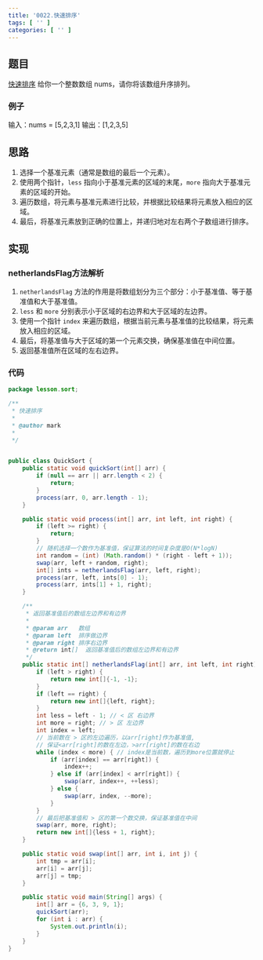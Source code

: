 ```yaml
---
title: '0022.快速排序'
tags: [ '' ]
categories: [ '' ]
---
```


## 题目

[快速排序](https://leetcode.cn/problems/sort-an-array/description/)
给你一个整数数组 nums，请你将该数组升序排列。

### 例子

输入：nums = [5,2,3,1]
输出：[1,2,3,5]

## 思路

1. 选择一个基准元素（通常是数组的最后一个元素）。
2. 使用两个指针，`less` 指向小于基准元素的区域的末尾，`more` 指向大于基准元素的区域的开始。
3. 遍历数组，将元素与基准元素进行比较，并根据比较结果将元素放入相应的区域。
4. 最后，将基准元素放到正确的位置上，并递归地对左右两个子数组进行排序。

## 实现

### netherlandsFlag方法解析

1. `netherlandsFlag` 方法的作用是将数组划分为三个部分：小于基准值、等于基准值和大于基准值。
2. `less` 和 `more` 分别表示小于区域的右边界和大于区域的左边界。
3. 使用一个指针 `index` 来遍历数组，根据当前元素与基准值的比较结果，将元素放入相应的区域。
4. 最后，将基准值与大于区域的第一个元素交换，确保基准值在中间位置。
5. 返回基准值所在区域的左右边界。

### 代码

```java
package lesson.sort;

/**
 * 快速排序
 *
 * @author mark
 *
 */


public class QuickSort {
    public static void quickSort(int[] arr) {
        if (null == arr || arr.length < 2) {
            return;
        }
        process(arr, 0, arr.length - 1);
    }

    public static void process(int[] arr, int left, int right) {
        if (left >= right) {
            return;
        }
        // 随机选择一个数作为基准值，保证算法的时间复杂度是O(N*logN)
        int random = (int) (Math.random() * (right - left + 1));
        swap(arr, left + random, right);
        int[] ints = netherlandsFlag(arr, left, right);
        process(arr, left, ints[0] - 1);
        process(arr, ints[1] + 1, right);
    }

    /**
     * 返回基准值后的数组左边界和有边界
     *
     * @param arr   数组
     * @param left  排序做边界
     * @param right 排序右边界
     * @return int[]  返回基准值后的数组左边界和有边界
     */
    public static int[] netherlandsFlag(int[] arr, int left, int right) {
        if (left > right) {
            return new int[]{-1, -1};
        }
        if (left == right) {
            return new int[]{left, right};
        }
        int less = left - 1; // < 区 右边界
        int more = right; // > 区 左边界
        int index = left;
        // 当前数在 > 区的左边遍历，以arr[right]作为基准值,
        // 保证<arr[right]的数在左边，>arr[right]的数在右边
        while (index < more) { // index是当前数，遍历到more位置就停止
            if (arr[index] == arr[right]) {
                index++;
            } else if (arr[index] < arr[right]) {
                swap(arr, index++, ++less);
            } else {
                swap(arr, index, --more);
            }
        }
        // 最后把基准值和 > 区的第一个数交换，保证基准值在中间
        swap(arr, more, right);
        return new int[]{less + 1, right};
    }

    public static void swap(int[] arr, int i, int j) {
        int tmp = arr[i];
        arr[i] = arr[j];
        arr[j] = tmp;
    }

    public static void main(String[] args) {
        int[] arr = {6, 3, 9, 1};
        quickSort(arr);
        for (int i : arr) {
            System.out.println(i);
        }
    }
}

```